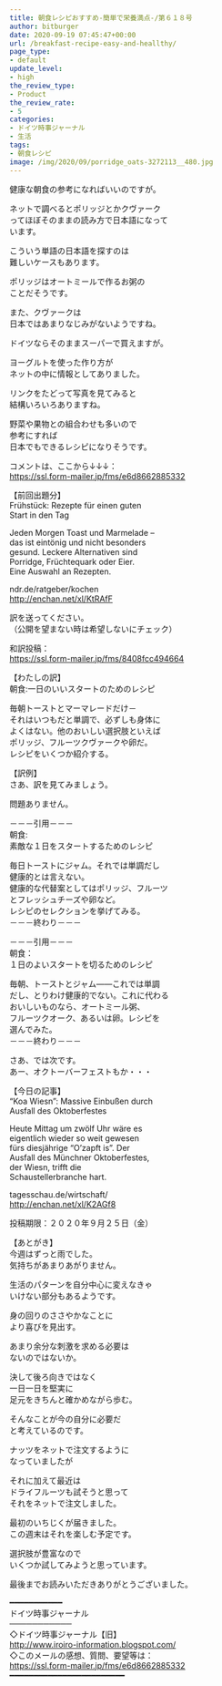 ```yaml
---
title: 朝食レシピおすすめ-簡単で栄養満点-/第６１８号
author: bitburger
date: 2020-09-19 07:45:47+00:00
url: /breakfast-recipe-easy-and-heallthy/
page_type:
- default
update_level:
- high
the_review_type:
- Product
the_review_rate:
- 5
categories:
- ドイツ時事ジャーナル
- 生活
tags:
- 朝食レシピ
image: /img/2020/09/porridge_oats-3272113__480.jpg
---
```

健康な朝食の参考になればいいのですが。

ネットで調べるとポリッジとかクヴァーク  
ってほぼそのままの読み方で日本語になって  
います。

こういう単語の日本語を探すのは  
難しいケースもあります。

ポリッジはオートミールで作るお粥の  
ことだそうです。

また、クヴァークは  
日本ではあまりなじみがないようですね。

ドイツならそのままスーパーで買えますが。

ヨーグルトを使った作り方が  
ネットの中に情報としてありました。

リンクをたどって写真を見てみると  
結構いろいろありますね。

野菜や果物との組合わせも多いので  
参考にすれば  
日本でもできるレシピになりそうです。

  
コメントは、ここから↓↓↓：  
<https://ssl.form-mailer.jp/fms/e6d8662885332>

【前回出題分】  
Frühstück: Rezepte für einen guten  
Start in den Tag

Jeden Morgen Toast und Marmelade &#8211;  
das ist eintönig und nicht besonders  
gesund. Leckere Alternativen sind  
Porridge, Früchtequark oder Eier.  
Eine Auswahl an Rezepten.

ndr.de/ratgeber/kochen  
<http://enchan.net/xl/KtRAfF>

  
訳を送ってください。  
（公開を望まない時は希望しないにチェック）

和訳投稿：  
 <https://ssl.form-mailer.jp/fms/8408fcc494664>

  
【わたしの訳】  
朝食:一日のいいスタートのためのレシピ

毎朝トーストとマーマレードだけ－  
それはいつもだと単調で、必ずしも身体に  
よくはない。他のおいしい選択肢といえば  
ポリッジ、フルーツクヴァークや卵だ。  
レシピをいくつか紹介する。

  
【訳例】  
さあ、訳を見てみましょう。

問題ありません。

－－－引用－－－  
朝食:  
素敵な１日をスタートするためのレシピ

毎日トーストにジャム。それでは単調だし  
健康的とは言えない。  
健康的な代替案としてはポリッジ、フルーツ  
とフレッシュチーズや卵など。  
レシピのセレクションを挙げてみる。  
－－－終わり－－－

  
－－－引用－－－  
朝食：  
１日のよいスタートを切るためのレシピ

毎朝、トーストとジャム――これでは単調  
だし、とりわけ健康的でない。これに代わる  
おいしいものなら、オートミール粥、  
フルーツクオーク、あるいは卵。レシピを  
選んでみた。  
－－－終わり－－－

  
さあ、では次です。  
あー、オクトーバーフェストもか・・・

【今日の記事】  
&#8220;Koa Wiesn&#8221;: Massive Einbußen durch  
Ausfall des Oktoberfestes

Heute Mittag um zwölf Uhr wäre es  
eigentlich wieder so weit gewesen  
fürs diesjährige &#8220;O&#8217;zapft is&#8221;. Der  
Ausfall des Münchner Oktoberfestes,  
der Wiesn, trifft die  
Schaustellerbranche hart.

tagesschau.de/wirtschaft/  
<http://enchan.net/xl/K2AGf8>

投稿期限：２０２０年９月２５日（金）

  
【あとがき】  
今週はずっと雨でした。  
気持ちがあまりあがりません。

生活のパターンを自分中心に変えなきゃ  
いけない部分もあるようです。

身の回りのささやかなことに  
より喜びを見出す。

あまり余分な刺激を求める必要は  
ないのではないか。

決して後ろ向きではなく  
一日一日を堅実に  
足元をきちんと確かめながら歩む。

そんなことが今の自分に必要だ  
と考えているのです。

ナッツをネットで注文するように  
なっていましたが

それに加えて最近は  
ドライフルーツも試そうと思って  
それをネットで注文しました。

最初のいちじくが届きました。  
この週末はそれを楽しむ予定です。

選択肢が豊富なので  
いくつか試してみようと思っています。

  
最後までお読みいただきありがとうございました。

━━━━━━━━━━━  
ドイツ時事ジャーナル  
───────────  
◇ドイツ時事ジャーナル【旧】  
<http://www.iroiro-information.blogspot.com/>  
◇このメールの感想、質問、要望等は：  
<https://ssl.form-mailer.jp/fms/e6d8662885332>  
━━━━━━━━━━━━━━━━━━━━━━━━